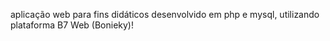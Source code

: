 aplicação web para fins didáticos desenvolvido em php e mysql, utilizando plataforma B7 Web (Bonieky)!
